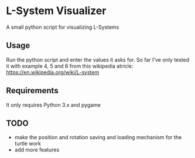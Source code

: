 # L-System Visualizer
A small python script for visualizing L-Systems

## Usage
Run the python script and enter the values it asks for.
So far I've only tested it with example 4, 5 and 6 from this wikipedia atricle: https://en.wikipedia.org/wiki/L-system

## Requirements
It only requires Python 3.x and pygame

## TODO
- make the position and rotation saving and loading mechanism for the turtle work
- add more features
